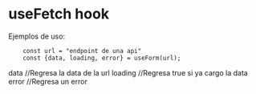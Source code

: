 # useFetch hook

Ejemplos de uso:
```
    const url = "endpoint de una api"
    const {data, loading, error} = useForm(url);
```
data //Regresa la data de la url
loading //Regresa true si ya cargo la data
error //Regresa un error
